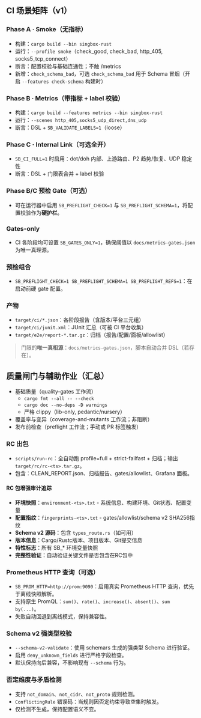 ## CI 场景矩阵（v1）

### Phase A · Smoke（无指标）
- 构建：`cargo build --bin singbox-rust`
- 运行：`--profile smoke`（check_good, check_bad, http_405, socks5_tcp_connect）
- 断言：配置校验与基础连通性；不触 /metrics
- 新增：`check_schema_bad`，可选 `check_schema_bad` 用于 Schema 冒烟（开启 `--features check-schema` 构建时）

### Phase B · Metrics（带指标 + label 校验）
- 构建：`cargo build --features metrics --bin singbox-rust`
- 运行：`--scenes http_405,socks5_udp_direct,dns_udp`
- 断言：DSL + `SB_VALIDATE_LABELS=1`（loose）

### Phase C · Internal Link（可选全开）
- `SB_CI_FULL=1` 时启用：dot/doh 内部、上游路由、P2 趋势/恢复、UDP 稳定性
- 断言：DSL + 门限表合并 + label 校验

### Phase B/C 预检 Gate（可选）
- 可在运行器中启用 `SB_PREFLIGHT_CHECK=1` 与 `SB_PREFLIGHT_SCHEMA=1`，将配置校验作为**硬护栏**。

### Gates-only
- CI 各阶段均可设置 `SB_GATES_ONLY=1`，确保阈值以 `docs/metrics-gates.json` 为唯一真理源。

### 预检组合
- `SB_PREFLIGHT_CHECK=1 SB_PREFLIGHT_SCHEMA=1 SB_PREFLIGHT_REFS=1`：在启动前硬 gate 配置。

### 产物
- `target/ci/*.json`：各阶段报告（含版本/平台三元组）
- `target/ci/junit.xml`：JUnit 汇总（可被 CI 平台收集）
- `target/e2e/report-*.tar.gz`：归档（报告/配置/面板/allowlist）

> 门限的**唯一真相源**：`docs/metrics-gates.json`，脚本自动合并 DSL（若存在）。

## 质量闸门与辅助作业（汇总）

- 基础质量（quality-gates 工作流）
  - `cargo fmt --all -- --check`
  - `cargo doc --no-deps -D warnings`
  - 严格 clippy（lib-only, pedantic/nursery）
- 覆盖率与变异（coverage-and-mutants 工作流；非阻断）
- 发布前检查（preflight 工作流；手动或 PR 标签触发）

### RC 出包
- `scripts/run-rc`：全自动跑 profile=full + strict-failfast + 归档；输出 `target/rc/rc-<ts>.tar.gz`。
- 包含：CLEAN_REPORT.json、归档报告、gates/allowlist、Grafana 面板。

#### RC 包增强审计追踪
- **环境快照**：`environment-<ts>.txt` - 系统信息、构建环境、Git状态、配置变量
- **配置指纹**：`fingerprints-<ts>.txt` - gates/allowlist/schema v2 SHA256指纹
- **Schema v2 源码**：包含 `types_route.rs`（如可用）
- **版本信息**：Cargo/Rustc版本、项目版本、Git提交信息
- **特性标志**：所有 SB_* 环境变量快照
- **完整性验证**：自动验证关键文件是否包含在RC包中

### Prometheus HTTP 查询（可选）
- `SB_PROM_HTTP=http://prom:9090`：启用真实 Prometheus HTTP 查询，优先于离线快照解析。
- 支持原生 PromQL：`sum()`、`rate()`、`increase()`、`absent()`、`sum by(...)`。
- 失败自动回退到离线模式，保持兼容性。

### Schema v2 强类型校验
- `--schema-v2-validate`：使用 schemars 生成的强类型 Schema 进行验证。
- 启用 `deny_unknown_fields` 进行严格字段检查。
- 默认保持向后兼容，不影响现有 `--schema` 行为。

### 否定维度与矛盾检测
- 支持 `not_domain`、`not_cidr`、`not_proto` 规则检测。
- `ConflictingRule` 错误码：当规则因否定约束导致空集时触发。
- 仅检测不生成，保持配置语义不变。
